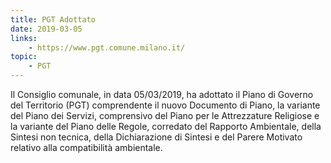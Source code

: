 ```yaml
---
title: PGT Adottato
date: 2019-03-05
links:
    - https://www.pgt.comune.milano.it/
topic:
    - PGT
---
```


Il Consiglio comunale, in data 05/03/2019, ha adottato il Piano di Governo del Territorio (PGT) comprendente il nuovo Documento di Piano, la variante del Piano dei Servizi, comprensivo del Piano per le Attrezzature Religiose e la variante del Piano delle Regole, corredato del Rapporto Ambientale, della Sintesi non tecnica, della Dichiarazione di Sintesi e del Parere Motivato relativo alla compatibilità ambientale.
